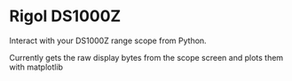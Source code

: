 # Rigol DS1000Z

Interact with your DS1000Z range scope from Python.

Currently gets the raw display bytes from the scope screen and plots them with matplotlib